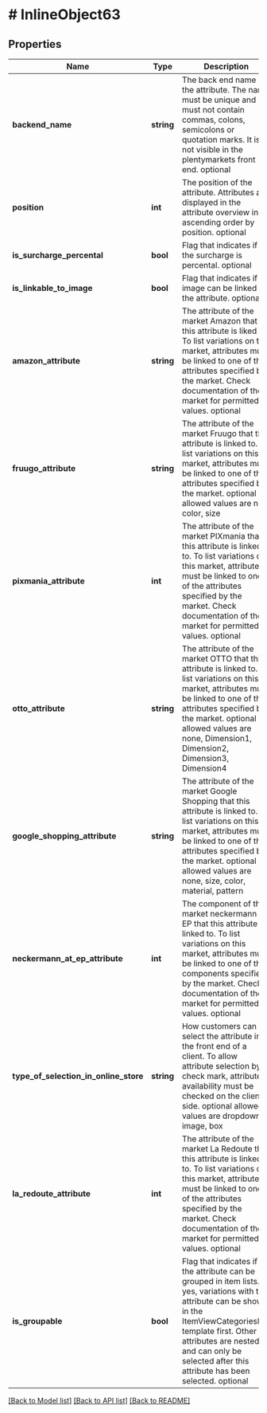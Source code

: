 # # InlineObject63

## Properties

Name | Type | Description | Notes
------------ | ------------- | ------------- | -------------
**backend_name** | **string** | The back end name of the attribute. The name must be unique and must not contain commas, colons, semicolons or quotation marks. It is not visible in the plentymarkets front end. optional | [optional] 
**position** | **int** | The position of the attribute. Attributes are displayed in the attribute overview in ascending order by position. optional | [optional] 
**is_surcharge_percental** | **bool** | Flag that indicates if the surcharge is percental. optional | [optional] 
**is_linkable_to_image** | **bool** | Flag that indicates if an image can be linked to the attribute. optional | [optional] 
**amazon_attribute** | **string** | The attribute of the market Amazon that this attribute is liked to. To list variations on this market, attributes must be linked to one of the attributes specified by the market. Check documentation of the market for permitted values. optional | [optional] 
**fruugo_attribute** | **string** | The attribute of the market Fruugo that this attribute is linked to. To list variations on this market, attributes must be linked to one of the attributes specified by the market. optional allowed values are null, color, size | [optional] 
**pixmania_attribute** | **int** | The attribute of the market PIXmania that this attribute is linked to. To list variations on this market, attributes must be linked to one of the attributes specified by the market. Check documentation of the market for permitted values. optional | [optional] 
**otto_attribute** | **string** | The attribute of the market OTTO that this attribute is linked to. To list variations on this market, attributes must be linked to one of the attributes specified by the market. optional allowed values are none, Dimension1, Dimension2, Dimension3, Dimension4 | [optional] 
**google_shopping_attribute** | **string** | The attribute of the market Google Shopping that this attribute is linked to. To list variations on this market, attributes must be linked to one of the attributes specified by the market. optional allowed values are none, size, color, material, pattern | [optional] 
**neckermann_at_ep_attribute** | **int** | The component of the market neckermann AT EP that this attribute is linked to. To list variations on this market, attributes must be linked to one of the components specified by the market. Check documentation of the market for permitted values. optional | [optional] 
**type_of_selection_in_online_store** | **string** | How customers can select the attribute in the front end of a client. To allow attribute selection by check mark, attribute availability must be checked on the client side. optional allowed values are dropdown, image, box | [optional] 
**la_redoute_attribute** | **int** | The attribute of the market La Redoute that this attribute is linked to. To list variations on this market, attributes must be linked to one of the attributes specified by the market. Check documentation of the market for permitted values. optional | [optional] 
**is_groupable** | **bool** | Flag that indicates if the attribute can be grouped in item lists. If yes, variations with this attribute can be shown in the ItemViewCategoriesList template first. Other attributes are nested and can only be selected after this attribute has been selected. optional | [optional] 

[[Back to Model list]](../../README.md#documentation-for-models) [[Back to API list]](../../README.md#documentation-for-api-endpoints) [[Back to README]](../../README.md)


